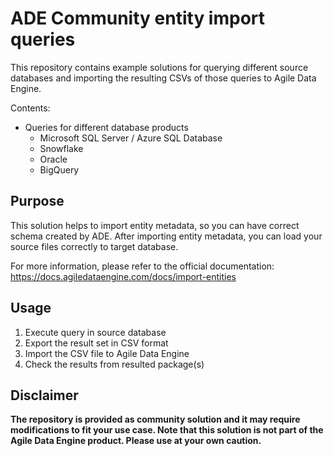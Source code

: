 # ADE Community entity import queries
This repository contains example solutions for querying different source databases and importing the resulting CSVs of those queries to Agile Data Engine. 

Contents:
- Queries for different database products
  - Microsoft SQL Server / Azure SQL Database
  - Snowflake
  - Oracle
  - BigQuery

## Purpose
This solution helps to import entity metadata, so you can have correct schema created by ADE. After importing entity metadata, you can load your source files correctly to target database.

For more information, please refer to the official documentation: https://docs.agiledataengine.com/docs/import-entities


## Usage
1) Execute query in source database
2) Export the result set in CSV format
3) Import the CSV file to Agile Data Engine
4) Check the results from resulted package(s)

## Disclaimer

**The repository is provided as community solution and it may require modifications to fit your use case. Note that this solution is not part of the Agile Data Engine product. Please use at your own caution.**
